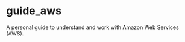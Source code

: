 # guide_aws
A personal guide to understand and work with Amazon Web Services (AWS).
<i class="fa fa-linkedin-square" aria-hidden="true" style="font-size: 3em;"></i>
